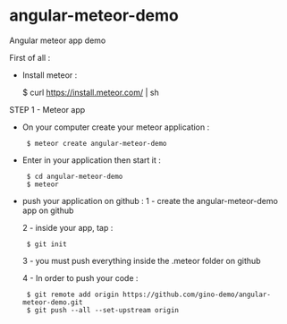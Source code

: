 # angular-meteor-demo
Angular meteor app demo


First of all : 

 - Install meteor : 
 
    $ curl https://install.meteor.com/ | sh

STEP 1 - Meteor app

 - On your computer create your meteor application :
 
        $ meteor create angular-meteor-demo
    
 - Enter in your application then start it :
 
        $ cd angular-meteor-demo
        $ meteor
    
 - push your application on github : 
    1 - create the angular-meteor-demo app on github
    
    2 - inside your app, tap : 
    
        $ git init

    3 - you must push everything inside the .meteor folder on github
    
    4 - In order to push your code :
    
        $ git remote add origin https://github.com/gino-demo/angular-meteor-demo.git
        $ git push --all --set-upstream origin
